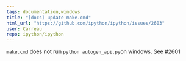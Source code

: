 ```yaml
---
tags: documentation,windows
title: "[docs] update make.cmd"
html_url: "https://github.com/ipython/ipython/issues/2603"
user: Carreau
repo: ipython/ipython
---
```


`make.cmd` does not run `python autogen_api.py`on windows.
See #2601
